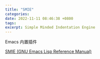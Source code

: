 ```yaml
---
title: "SMIE"
categories: 
date: 2022-11-11 08:46:38 +0800
tags: 
excerpt: Simple Minded Indentation Engine
---
```


Emacs 内置插件

[SMIE (GNU Emacs Lisp Reference Manual)](https://www.gnu.org/software/emacs/manual/html_node/elisp/SMIE.html)




